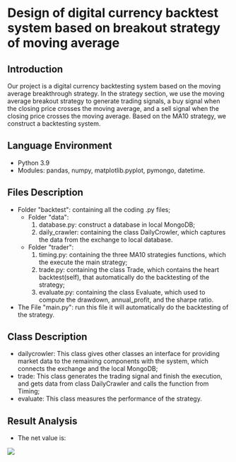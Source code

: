 # Design of digital currency backtest system based on breakout strategy of moving average

## Introduction
Our project is a digital currency backtesting system based on the moving average breakthrough strategy. In the strategy section, we use the moving average breakout strategy to generate trading signals, a buy signal when the closing price crosses the moving average, and a sell signal when the closing price crosses the moving average. Based on the MA10 strategy, we construct a backtesting system.

## Language Environment
* Python 3.9
* Modules: pandas, numpy, matplotlib.pyplot, pymongo, datetime.

## Files Description
* Folder "backtest": containing all the coding .py files;
  * Folder "data":
    1. database.py: construct a database in local MongoDB;
    2. daily_crawler: containing the class DailyCrowler, which captures the data from the exchange to local database.
  * Folder "trader":
    1. timing.py: containing the three MA10 strategies functions, which the execute the main strategy;
    2. trade.py: containing the class Trade, which contains the heart backtest(self), that automatically do the backtesting of the strategy;
    3. evaluate.py: containing the class Evaluate, which used to compute the drawdown, annual_profit, and the sharpe ratio.
* The File "main.py": run this file it will automatically do the backtesting of the strategy.

## Class Description
* dailycrowler: This class gives other classes an interface for providing market data to the remaining components with the system, which connects the exchange and the local MongoDB;
* trade: This class generates the trading signal and finish the execution, and gets data from class DailyCrawler and calls the function from Timing;
* evaluate: This class measures the performance of the strategy.

## Result Analysis
* The net value is:
 <div align=left>
  <img src="[https://user-images.githubusercontent.com/101002984/167990098-754c87bf-5c16-4566-a106-66b0af9b8f10.png](https://user-images.githubusercontent.com/101002984/169658215-0870d05f-7a0c-490b-9bc9-e39dbc177983.png)" />
  </div>
